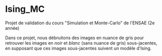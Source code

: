 # Ising_MC

Projet de validation du cours "Simulation et Monte-Carlo" de l'ENSAE (2e année)

Dans ce projet, nous débruitons des images en nuance de gris pour retrouver les images en _noir_ et _blanc_ (sans nuance de gris) sous-jacentes, en supposant que ces images sous-jacentes suivent un modèle d'Ising.